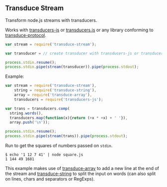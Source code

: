 ## Transduce Stream

Transform node.js streams with transducers.

Works with [transducers-js][3] or [transducers.js][4] or any library conforming to [transduce-protocol][5].

```javascript
var stream = require('transduce-stream');

var transducer = // create transducer with transducers-js or transducers.js

process.stdin.resume();
process.stdin.pipe(stream(transducer)).pipe(process.stdout);
```

Example:

```javascript
var stream = require('transduce-stream'),
    string = require('transduce-string'),
    array = require('transduce-array'),
    transducers = require('transducers-js');

var trans = transducers.comp(
  string.words(),
  transducers.map(function(x){return (+x * +x) + ' '}),
  array.push('\n'));

process.stdin.resume();
process.stdin.pipe(stream(trans)).pipe(process.stdout);
```

Run to get the squares of numbers passed on `stdin`.

```
$ echo '1 12 7 41' | node square.js
1 144 49 1681
```

This example makes use of [transduce-array][1] to add a new line at the end of the stream and [transduce-string][2] to split the input on words (can also split on lines, chars and separators or RegExps).

[1]: https://github.com/transduce/transduce-array
[2]: https://github.com/transduce/transduce-string
[3]: https://github.com/cognitect-labs/transducers-js
[4]: https://github.com/jlongster/transducers.js
[5]: https://github.com/transduce/transduce-protocol
[6]: https://github.com/kevinbeaty/underscore-transducer
[7]: http://simplectic.com/projects/underscore-transducer/
